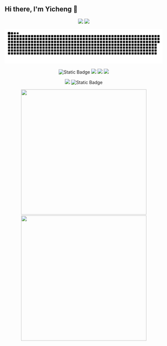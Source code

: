 ## Hi there, I'm Yicheng 👋 

<p align="center">
  <img src="https://github-readme-streak-stats.herokuapp.com/?user=hackeryang" />
  <img src="https://github-profile-trophy.vercel.app/?username=lingtaolf&row=2&column=3&title=Commit,PR,Stars,Followers,Issue,Repo&theme=oldie" />
</p>

<p align="center">
  <img src="https://raw.githubusercontent.com/hackeryang/hackeryang/output/github-contribution-grid-snake.svg" />
</p>

<p align="center">
  <img alt="Static Badge" src="https://img.shields.io/badge/ISFP-oringe">
  <img src="https://img.shields.io/badge/Telegram-%40yakesniper-yellow"/>
  <img src="https://img.shields.io/badge/Game-GTA5-red"/>
  <img src=https://img.shields.io/badge/Email-375446972%40qq.com-green/>
</p>    
<p align="center">
  <img src="https://img.shields.io/badge/FocusOn-Database%20%26%20BigData-yellow"/>
  <img alt="Static Badge" src="https://img.shields.io/badge/IDE-Intellij IDEA-blue">
</p>

<p align="center">
  <img src="https://gimg2.baidu.com/image_search/src=http%3A%2F%2Fsafe-img.xhscdn.com%2Fbw1%2F42c4b6ea-f7c5-4fb3-b5cd-16f6ec121255%3FimageView2%2F2%2Fw%2F1080%2Fformat%2Fjpg&refer=http%3A%2F%2Fsafe-img.xhscdn.com&app=2002&size=f9999,10000&q=a80&n=0&g=0n&fmt=auto?sec=1703339116&t=d1ee895bc74072ee03191b0a994595ca" width="400" height="400"/>
  <img src="https://gimg2.baidu.com/image_search/src=http%3A%2F%2Fsafe-img.xhscdn.com%2Fbw1%2F5fca4990-cc7f-41fb-9a4a-b8396fc326cb%3FimageView2%2F2%2Fw%2F1080%2Fformat%2Fjpg&refer=http%3A%2F%2Fsafe-img.xhscdn.com&app=2002&size=f9999,10000&q=a80&n=0&g=0n&fmt=auto?sec=1703339116&t=4db7db18b95d6fee972773f6bd7d6e1c" width="400" height="400"/>
</p>

<!--
**hackeryang/hackeryang** is a ✨ _special_ ✨ repository because its `README.md` (this file) appears on your GitHub profile.

Here are some ideas to get you started:

- 🔭 I’m currently working on ...
- 🌱 I’m currently learning ...
- 👯 I’m looking to collaborate on ...
- 🤔 I’m looking for help with ...
- 💬 Ask me about ...
- 📫 How to reach me: ...
- 😄 Pronouns: ...
- ⚡ Fun fact: ...
-->

